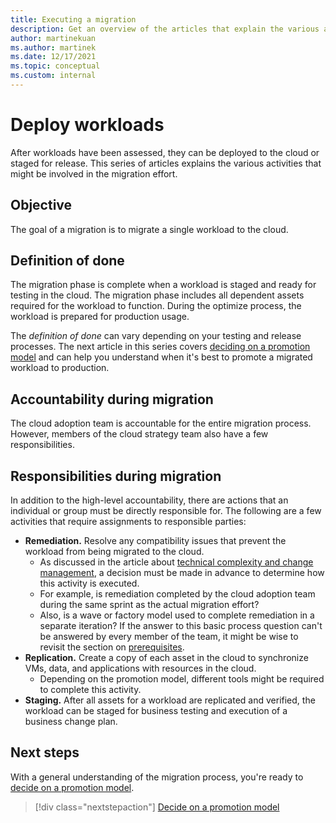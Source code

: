 ```yaml
---
title: Executing a migration
description: Get an overview of the articles that explain the various activities that may be involved in migrating a workload in Azure.
author: martinekuan
ms.author: martinek
ms.date: 12/17/2021
ms.topic: conceptual
ms.custom: internal
---
```


# Deploy workloads

After workloads have been assessed, they can be deployed to the cloud or staged for release. This series of articles explains the various activities that might be involved in the migration effort.

## Objective

The goal of a migration is to migrate a single workload to the cloud.

## Definition of done

The migration phase is complete when a workload is staged and ready for testing in the cloud. The migration phase includes all dependent assets required for the workload to function. During the optimize process, the workload is prepared for production usage.

The *definition of done* can vary depending on your testing and release processes. The next article in this series covers [deciding on a promotion model](./promotion-models.md) and can help you understand when it's best to promote a migrated workload to production.

## Accountability during migration

The cloud adoption team is accountable for the entire migration process. However, members of the cloud strategy team also have a few responsibilities.

## Responsibilities during migration

In addition to the high-level accountability, there are actions that an individual or group must be directly responsible for. The following are a few activities that require assignments to responsible parties:

- **Remediation.** Resolve any compatibility issues that prevent the workload from being migrated to the cloud.
  - As discussed in the article about [technical complexity and change management](../prerequisites/technical-complexity.md), a decision must be made in advance to determine how this activity is executed.
  - For example, is remediation completed by the cloud adoption team during the same sprint as the actual migration effort?
  - Also, is a wave or factory model used to complete remediation in a separate iteration? If the answer to this basic process question can't be answered by every member of the team, it might be wise to revisit the section on [prerequisites](../prerequisites/index.md).
- **Replication.** Create a copy of each asset in the cloud to synchronize VMs, data, and applications with resources in the cloud.
  - Depending on the promotion model, different tools might be required to complete this activity.
- **Staging.** After all assets for a workload are replicated and verified, the workload can be staged for business testing and execution of a business change plan.

## Next steps

With a general understanding of the migration process, you're ready to [decide on a promotion model](./promotion-models.md).

> [!div class="nextstepaction"]
> [Decide on a promotion model](./promotion-models.md)
